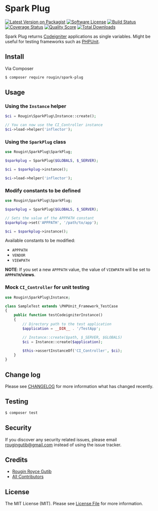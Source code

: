 # Spark Plug

[![Latest Version on Packagist][ico-version]][link-packagist]
[![Software License][ico-license]](LICENSE.md)
[![Build Status][ico-travis]][link-travis]
[![Coverage Status][ico-scrutinizer]][link-scrutinizer]
[![Quality Score][ico-code-quality]][link-code-quality]
[![Total Downloads][ico-downloads]][link-downloads]

Spark Plug returns [Codeigniter](https://codeigniter.com/) applications as single variables. Might be useful for testing frameworks such as [PHPUnit](https://phpunit.de/).

## Install

Via Composer

``` bash
$ composer require rougin/spark-plug
```

## Usage

### Using the `Instance` helper

``` php
$ci = Rougin\SparkPlug\Instance::create();

// You can now use the CI_Controller instance
$ci->load->helper('inflector');
```

### Using the `SparkPlug` class

``` php
use Rougin\SparkPlug\SparkPlug;

$sparkplug = SparkPlug($GLOBALS, $_SERVER);

$ci = $sparkplug->instance();

$ci->load->helper('inflector');
```

### Modify constants to be defined

``` php
use Rougin\SparkPlug\SparkPlug;

$sparkplug = SparkPlug($GLOBALS, $_SERVER);

// Sets the value of the APPPATH constant
$sparkplug->set('APPPATH', '/path/to/app');

$ci = $sparkplug->instance();
```

Available constants to be modified:

* `APPPATH`
* `VENDOR`
* `VIEWPATH`

**NOTE**: If you set a new `APPPATH` value, the value of `VIEWPATH` will be set to **`APPPATH`/views**.

### Mock `CI_Controller` for unit testing

``` php
use Rougin\SparkPlug\Instance;

class SampleTest extends \PHPUnit_Framework_TestCase
{
    public function testCodeigniterInstance()
    {
        // Directory path to the test application
        $application = __DIR__ . '/TestApp';

        // Instance::create($path, $_SERVER, $GLOBALS)
        $ci = Instance::create($application);

        $this->assertInstanceOf('CI_Controller', $ci);
    }
}
```

## Change log

Please see [CHANGELOG](CHANGELOG.md) for more information what has changed recently.

## Testing

``` bash
$ composer test
```

## Security

If you discover any security related issues, please email rougingutib@gmail.com instead of using the issue tracker.

## Credits

- [Rougin Royce Gutib][link-author]
- [All Contributors][link-contributors]

## License

The MIT License (MIT). Please see [License File](LICENSE.md) for more information.

[ico-version]: https://img.shields.io/packagist/v/rougin/spark-plug.svg?style=flat-square
[ico-license]: https://img.shields.io/badge/license-MIT-brightgreen.svg?style=flat-square
[ico-travis]: https://img.shields.io/travis/rougin/spark-plug/master.svg?style=flat-square
[ico-scrutinizer]: https://img.shields.io/scrutinizer/coverage/g/rougin/spark-plug.svg?style=flat-square
[ico-code-quality]: https://img.shields.io/scrutinizer/g/rougin/spark-plug.svg?style=flat-square
[ico-downloads]: https://img.shields.io/packagist/dt/rougin/spark-plug.svg?style=flat-square

[link-packagist]: https://packagist.org/packages/rougin/spark-plug
[link-travis]: https://travis-ci.org/rougin/spark-plug
[link-scrutinizer]: https://scrutinizer-ci.com/g/rougin/spark-plug/code-structure
[link-code-quality]: https://scrutinizer-ci.com/g/rougin/spark-plug
[link-downloads]: https://packagist.org/packages/rougin/spark-plug
[link-author]: https://github.com/rougin
[link-contributors]: ../../contributors
